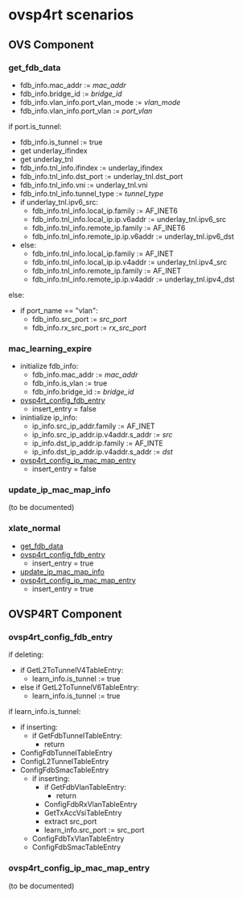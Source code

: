 # ovsp4rt scenarios

## OVS Component

### get_fdb_data

- fdb_info.mac_addr := _mac_addr_
- fdb_info.bridge_id := _bridge_id_
- fdb_info.vlan_info.port_vlan_mode := _vlan_mode_
- fdb_info.vlan_info.port_vlan := _port_vlan_

if port.is_tunnel:

- fdb_info.is_tunnel := true
- get underlay_ifindex
- get underlay_tnl
- fdb_info.tnl_info.ifindex := underlay_ifindex
- fdb_info.tnl_info.dst_port := underlay_tnl.dst_port
- fdb_info.tnl_info.vni := underlay_tnl.vni
- fdb_info.tnl_info.tunnel_type := _tunnel_type_
- if underlay_tnl.ipv6_src:
  - fdb_info.tnl_info.local_ip.family := AF_INET6
  - fdb_info.tnl_info.local_ip.ip.v6addr := underlay_tnl.ipv6_src
  - fdb_info.tnl_info.remote_ip.family := AF_INET6
  - fdb_info.tnl_info.remote_ip.ip.v6addr := underlay_tnl.ipv6_dst
- else:
  - fdb_info.tnl_info.local_ip.family := AF_INET
  - fdb_info.tnl_info.local_ip.ip.v4addr := underlay_tnl.ipv4_src
  - fdb_info.tnl_info.remote_ip.family := AF_INET
  - fdb_info.tnl_info.remote_ip.ip.v4addr := underlay_tnl.ipv4_dst

else:

- if port_name == "vlan":
  - fdb_info.src_port := _src_port_
  - fdb_info.rx_src_port := _rx_src_port_

### mac_learning_expire

- initialize fdb_info:
  - fdb_info.mac_addr := _mac_addr_
  - fdb_info.is_vlan := true
  - fdb_info.bridge_id := _bridge_id_
- [ovsp4rt_config_fdb_entry](#ovsp4rt_config_fdb_entry)
  - insert_entry = false
- inintialize ip_info:
  - ip_info.src_ip_addr.family := AF_INET
  - ip_info.src_ip_addr.ip.v4addr.s_addr := _src_
  - ip_info.dst_ip_addr.ip.family := AF_INTE
  - ip_info.dst_ip_addr.ip.v4addr.s_addr := _dst_
- [ovsp4rt_config_ip_mac_map_entry](#ovsp4rt_config_ip_mac_map_entry)
  - insert_entry = false

### update_ip_mac_map_info

(to be documented)

### xlate_normal

- [get_fdb_data](#get_fdb_data)
- [ovsp4rt_config_fdb_entry](#ovsp4rt_config_fdb_entry)
  - insert_entry = true
- [update_ip_mac_map_info](#update_ip_mac_map_info)
- [ovsp4rt_config_ip_mac_map_entry](#ovsp4rt_config_ip_mac_map_entry)
  - insert_entry = true

## OVSP4RT Component

### ovsp4rt_config_fdb_entry

if deleting:

- if GetL2ToTunnelV4TableEntry:
  - learn_info.is_tunnel := true
- else if GetL2ToTunnelV6TableEntry:
  - learn_info.is_tunnel := true

if learn_info.is_tunnel:

- if inserting:
  - if GetFdbTunnelTableEntry:
    - return
- ConfigFdbTunnelTableEntry
- ConfigL2TunnelTableEntry
- ConfigFdbSmacTableEntry
  - if inserting:
    - if GetFdbVlanTableEntry:
      - return
    - ConfigFdbRxVlanTableEntry
    - GetTxAccVsiTableEntry
    - extract src_port
    - learn_info.src_port := src_port
  - ConfigFdbTxVlanTableEntry
  - ConfigFdbSmacTableEntry

### ovsp4rt_config_ip_mac_map_entry

(to be documented)
